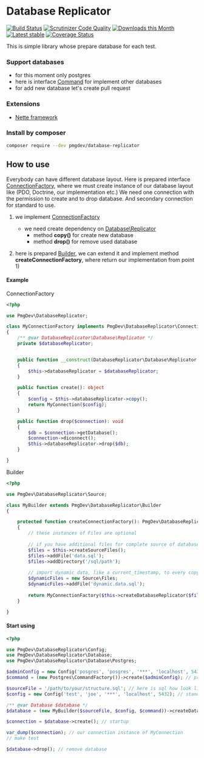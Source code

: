 # Database Replicator

[![Build Status](https://travis-ci.org/pmgdev/database-replicator.svg?branch=master)](https://travis-ci.org/pmgdev/database-replicator)
[![Scrutinizer Code Quality](https://scrutinizer-ci.com/g/pmgdev/database-replicator/badges/quality-score.png?b=master)](https://scrutinizer-ci.com/g/pmgdev/database-replicator/?branch=master)
[![Downloads this Month](https://img.shields.io/packagist/dm/pmgdev/database-replicator.svg)](https://packagist.org/packages/pmgdev/database-replicator)
[![Latest stable](https://img.shields.io/packagist/v/pmgdev/database-replicator.svg)](https://packagist.org/packages/pmgdev/database-replicator)
[![Coverage Status](https://coveralls.io/repos/github/pmgdev/database-replicator/badge.svg?branch=master)](https://coveralls.io/github/pmgdev/database-replicator?branch=master)

This is simple library whose prepare database for each test.

### Support databases

- for this moment only postgres
- here is interface [Command](src/Command.php) for implement other databases
- for add new database let's create pull request

### Extensions
- [Nette framework](https://github.com/pmgdev/database-replicator-nette)

### Install by composer

```bash
composer require --dev pmgdev/database-replicator
```

## How to use

Everybody can have different database layout. Here is prepared interface [ConnectionFactory](src/ConnectionFactory.php), where we must create instance of our database layout like (PDO, Doctrine, our implementation etc.) We need one connection with the permission to create and to drop database. And secondary connection for standard to use.

1) we implement [ConnectionFactory](src/ConnectionFactory.php)

    - we need create dependency on [Database\Replicator](src/Database/Replicator.php)
        - method **copy()** for create new database
        - method **drop()** for remove used database

2) here is prepared [Builder](src/Builder.php), we can extend it and implement method **createConnectionFactory**, where return our implementation from point 1)

#### Example

ConnectionFactory
```php
<?php

use PmgDev\DatabaseReplicator;

class MyConnectionFactory implements PmgDev\DatabaseReplicator\ConnectionFactory 
{
	/** @var DatabaseReplicator\Database\Replicator */
	private $databaseReplicator;


	public function __construct(DatabaseReplicator\Database\Replicator $databaseReplicator)
	{
		$this->databaseReplicator = $databaseReplicator;  
	}

	public function create(): object
	{
		$config = $this->databaseReplicator->copy();
		return MyConnection($config);
	}

	public function drop($connection): void
	{
		$db = $connection->getDatabase();
		$connection->diconnect();
		$this->databaseReplicator->drop($db);
	}

}
```

Builder
```php
<?php

use PmgDev\DatabaseReplicator\Source;

class MyBuilder extends PmgDev\DatabaseReplicator\Builder 
{

	protected function createConnectionFactory(): PmgDev\DatabaseReplicator\ConnectionFactory 
	{
		// these instances of Files are optional
		
		// if you have additional files for complete source of database
		$files = $this->createSourceFiles();
		$files->addFile('data.sql');
		$files->addDirectory('/sql/path');
		
		// import dynamic data, like a current_timestamp, to every copy of original database
		$dynamicFiles = new Source\Files;
		$dynamicFiles->addFile('dynamic.data.sql');
		
		return MyConnectionFactory($this->createDatabaseReplicator($files, $dynamicFiles));
	}

}
```

#### Start using
```php
<?php

use PmgDev\DatabaseReplicator\Config;
use PmgDev\DatabaseReplicator\Database;
use PmgDev\DatabaseReplicator\Database\Postgres;

$adminConfig = new Config('posgres', 'posgres', '***', 'localhost', 5432); // permission for create and drop databases
$command = (new Postgres\CommandFactory())->create($adminConfig); // prepared Command for postgres, this we can replace by other Command

$sourceFile = '/path/to/your/structure.sql'; // here is sql how look like database
$config = new Config('test', 'joe', '***', 'localhost', 5432); // standard config

/** @var Database $database */
$database = (new MyBuilder($sourceFile, $config, $command))->createDatabase();

$connection = $database->create(); // startup

var_dump($connection); // our connection instance of MyConnection
// make test

$database->drop(); // remove database
```
